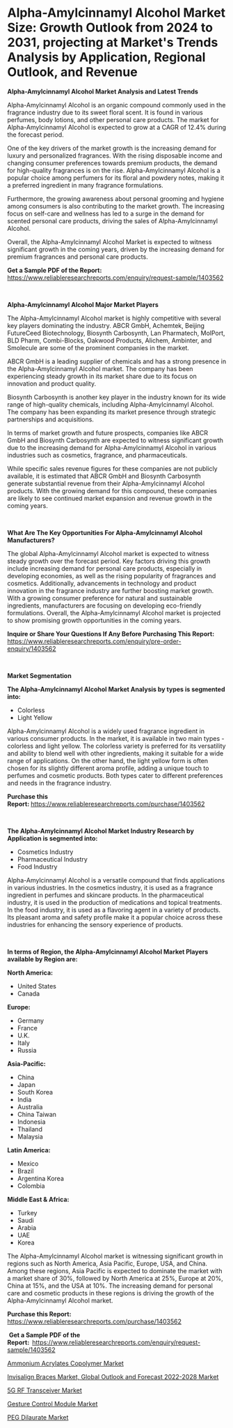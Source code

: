 <p><h1>Alpha-Amylcinnamyl Alcohol Market Size: Growth Outlook from 2024 to 2031, projecting at Market's Trends Analysis by Application, Regional Outlook, and Revenue</h1></p><p><strong>Alpha-Amylcinnamyl Alcohol Market Analysis and Latest Trends</strong></p>
<p><p>Alpha-Amylcinnamyl Alcohol is an organic compound commonly used in the fragrance industry due to its sweet floral scent. It is found in various perfumes, body lotions, and other personal care products. The market for Alpha-Amylcinnamyl Alcohol is expected to grow at a CAGR of 12.4% during the forecast period.</p><p>One of the key drivers of the market growth is the increasing demand for luxury and personalized fragrances. With the rising disposable income and changing consumer preferences towards premium products, the demand for high-quality fragrances is on the rise. Alpha-Amylcinnamyl Alcohol is a popular choice among perfumers for its floral and powdery notes, making it a preferred ingredient in many fragrance formulations.</p><p>Furthermore, the growing awareness about personal grooming and hygiene among consumers is also contributing to the market growth. The increasing focus on self-care and wellness has led to a surge in the demand for scented personal care products, driving the sales of Alpha-Amylcinnamyl Alcohol.</p><p>Overall, the Alpha-Amylcinnamyl Alcohol Market is expected to witness significant growth in the coming years, driven by the increasing demand for premium fragrances and personal care products.</p></p>
<p><strong>Get a Sample PDF of the Report:&nbsp;</strong> <a href="https://www.reliableresearchreports.com/enquiry/request-sample/1403562">https://www.reliableresearchreports.com/enquiry/request-sample/1403562</a></p>
<p>&nbsp;</p>
<p><strong>Alpha-Amylcinnamyl Alcohol Major Market Players</strong></p>
<p><p>The Alpha-Amylcinnamyl Alcohol market is highly competitive with several key players dominating the industry. ABCR GmbH, Achemtek, Beijing FutureCeed Biotechnology, Biosynth Carbosynth, Lan Pharmatech, MolPort, BLD Pharm, Combi-Blocks, Oakwood Products, Alichem, Ambinter, and Smolecule are some of the prominent companies in the market.</p><p>ABCR GmbH is a leading supplier of chemicals and has a strong presence in the Alpha-Amylcinnamyl Alcohol market. The company has been experiencing steady growth in its market share due to its focus on innovation and product quality.</p><p>Biosynth Carbosynth is another key player in the industry known for its wide range of high-quality chemicals, including Alpha-Amylcinnamyl Alcohol. The company has been expanding its market presence through strategic partnerships and acquisitions.</p><p>In terms of market growth and future prospects, companies like ABCR GmbH and Biosynth Carbosynth are expected to witness significant growth due to the increasing demand for Alpha-Amylcinnamyl Alcohol in various industries such as cosmetics, fragrance, and pharmaceuticals.</p><p>While specific sales revenue figures for these companies are not publicly available, it is estimated that ABCR GmbH and Biosynth Carbosynth generate substantial revenue from their Alpha-Amylcinnamyl Alcohol products. With the growing demand for this compound, these companies are likely to see continued market expansion and revenue growth in the coming years.</p></p>
<p>&nbsp;</p>
<p><strong>What Are The Key Opportunities For Alpha-Amylcinnamyl Alcohol Manufacturers?</strong></p>
<p><p>The global Alpha-Amylcinnamyl Alcohol market is expected to witness steady growth over the forecast period. Key factors driving this growth include increasing demand for personal care products, especially in developing economies, as well as the rising popularity of fragrances and cosmetics. Additionally, advancements in technology and product innovation in the fragrance industry are further boosting market growth. With a growing consumer preference for natural and sustainable ingredients, manufacturers are focusing on developing eco-friendly formulations. Overall, the Alpha-Amylcinnamyl Alcohol market is projected to show promising growth opportunities in the coming years.</p></p>
<p><strong>Inquire or Share Your Questions If Any Before Purchasing This Report:</strong> <a href="https://www.reliableresearchreports.com/enquiry/pre-order-enquiry/1403562">https://www.reliableresearchreports.com/enquiry/pre-order-enquiry/1403562</a></p>
<p>&nbsp;</p>
<p><strong>Market Segmentation</strong></p>
<p><strong>The Alpha-Amylcinnamyl Alcohol Market Analysis by types is segmented into:</strong></p>
<p><ul><li>Colorless</li><li>Light Yellow</li></ul></p>
<p><p>Alpha-Amylcinnamyl Alcohol is a widely used fragrance ingredient in various consumer products. In the market, it is available in two main types - colorless and light yellow. The colorless variety is preferred for its versatility and ability to blend well with other ingredients, making it suitable for a wide range of applications. On the other hand, the light yellow form is often chosen for its slightly different aroma profile, adding a unique touch to perfumes and cosmetic products. Both types cater to different preferences and needs in the fragrance industry.</p></p>
<p><strong>Purchase this Report:&nbsp;</strong><a href="https://www.reliableresearchreports.com/purchase/1403562">https://www.reliableresearchreports.com/purchase/1403562</a></p>
<p>&nbsp;</p>
<p><strong>The Alpha-Amylcinnamyl Alcohol Market Industry Research by Application is segmented into:</strong></p>
<p><ul><li>Cosmetics Industry</li><li>Pharmaceutical Industry</li><li>Food Industry</li></ul></p>
<p><p>Alpha-Amylcinnamyl Alcohol is a versatile compound that finds applications in various industries. In the cosmetics industry, it is used as a fragrance ingredient in perfumes and skincare products. In the pharmaceutical industry, it is used in the production of medications and topical treatments. In the food industry, it is used as a flavoring agent in a variety of products. Its pleasant aroma and safety profile make it a popular choice across these industries for enhancing the sensory experience of products.</p></p>
<p>&nbsp;</p>
<p><strong>In terms of Region, the Alpha-Amylcinnamyl Alcohol Market Players available by Region are:</strong></p>
<p>
    <p> <strong> North America: </strong>
        <ul>
            <li>United States</li>
            <li>Canada</li>
        </ul>
        </p> 
    <p> <strong> Europe: </strong>
        <ul>
            <li>Germany</li>
            <li>France</li>
            <li>U.K.</li>
            <li>Italy</li>
            <li>Russia</li>
        </ul>
        </p> 
    <p> <strong> Asia-Pacific: </strong>
        <ul>
            <li>China</li>
            <li>Japan</li>
            <li>South Korea</li>
            <li>India</li>
            <li>Australia</li>
            <li>China Taiwan</li>
            <li>Indonesia</li>
            <li>Thailand</li>
            <li>Malaysia</li>
        </ul>
        </p> 
    <p> <strong> Latin America: </strong>
        <ul>
            <li>Mexico</li>
            <li>Brazil</li>
            <li>Argentina Korea</li>
            <li>Colombia</li>
        </ul>
        </p> 
    <p> <strong> Middle East & Africa: </strong>
        <ul>
            <li>Turkey</li>
            <li>Saudi</li>
            <li>Arabia</li>
            <li>UAE</li>
            <li>Korea</li>
        </ul>
    </p>
    </p>
<p><p>The Alpha-Amylcinnamyl Alcohol market is witnessing significant growth in regions such as North America, Asia Pacific, Europe, USA, and China. Among these regions, Asia Pacific is expected to dominate the market with a market share of 30%, followed by North America at 25%, Europe at 20%, China at 15%, and the USA at 10%. The increasing demand for personal care and cosmetic products in these regions is driving the growth of the Alpha-Amylcinnamyl Alcohol market.</p></p>
<p><strong>Purchase this Report: </strong><a href="https://www.reliableresearchreports.com/purchase/1403562">https://www.reliableresearchreports.com/purchase/1403562</a></p>
<p>&nbsp;<strong>Get a Sample PDF of the Report:&nbsp;&nbsp;</strong><a href="https://www.reliableresearchreports.com/enquiry/request-sample/1403562">https://www.reliableresearchreports.com/enquiry/request-sample/1403562</a></p>
<p><strong></strong></p>
<p><p><a href="https://github.com/josesg55/Market-Research-Report-List-1/blob/main/ammonium-acrylates-copolymer-market.md">Ammonium Acrylates Copolymer Market</a></p><p><a href="https://cute-banjo-8ca.notion.site/Invisalign-Braces-Market-Global-Outlook-and-Forecast-2022-2028-Market-Insights-Market-Players-and--d077870ccee24281aa77dbe7278eb930">Invisalign Braces Market, Global Outlook and Forecast 2022-2028 Market</a></p><p><a href="https://view.publitas.com/reportprime-1/5g-rf-transceiver-market-size-growth-outlook-from-2024-to-2031-projecting-at-markets-trends-analysis-by-application-regional-outlook-and-revenue/">5G RF Transceiver Market</a></p><p><a href="https://view.publitas.com/reportprime-1/gesture-control-module-market-insights-market-players-and-forecast-till-2031/">Gesture Control Module Market</a></p><p><a href="https://github.com/indrystar/Market-Research-Report-List-2/blob/main/peg-dilaurate-market.md">PEG Dilaurate Market</a></p></p>